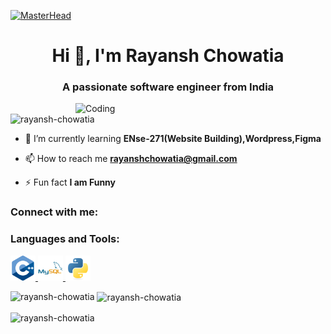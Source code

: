 [![MasterHead](https://bestanimations.com/media/storms/164769625lightning-storm-animated-gif-8.gif)](https://Rayansh-Chowatia.io)


<h1 align="center">Hi 👋, I'm Rayansh Chowatia</h1>
<h3 align="center">A passionate software engineer from India</h3>
<img align="right" alt="Coding" width="400" src="https://media1.tenor.com/images/cd37fa49c983ac905df0016fd5b6a2ee/tenor.gif?itemid=13165216">

<p align="left"> <img src="https://komarev.com/ghpvc/?username=rayansh-chowatia&label=Profile%20views&color=0e75b6&style=flat" alt="rayansh-chowatia" /> </p>

- 🌱 I’m currently learning **ENse-271(Website Building),Wordpress,Figma**

- 📫 How to reach me **rayanshchowatia@gmail.com**

- ⚡ Fun fact **I am Funny**

<h3 align="left">Connect with me:</h3>
<p align="left">
</p>

<h3 align="left">Languages and Tools:</h3>
<p align="left"> <a href="https://www.w3schools.com/cpp/" target="_blank" rel="noreferrer"> <img src="https://raw.githubusercontent.com/devicons/devicon/master/icons/cplusplus/cplusplus-original.svg" alt="cplusplus" width="40" height="40"/> </a> <a href="https://www.mysql.com/" target="_blank" rel="noreferrer"> <img src="https://raw.githubusercontent.com/devicons/devicon/master/icons/mysql/mysql-original-wordmark.svg" alt="mysql" width="40" height="40"/> </a> <a href="https://www.python.org" target="_blank" rel="noreferrer"> <img src="https://raw.githubusercontent.com/devicons/devicon/master/icons/python/python-original.svg" alt="python" width="40" height="40"/> </a> </p>

<p><img align="left" src="https://github-readme-stats.vercel.app/api/top-langs?username=rayansh-chowatia&show_icons=true&locale=en&layout=compact" alt="rayansh-chowatia" /></p>

<p>&nbsp;<img align="center" src="https://github-readme-stats.vercel.app/api?username=rayansh-chowatia&show_icons=true&locale=en" alt="rayansh-chowatia" /></p>

<p><img align="center" src="https://github-readme-streak-stats.herokuapp.com/?user=rayansh-chowatia&" alt="rayansh-chowatia" /></p>

